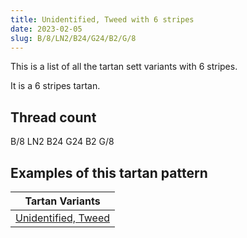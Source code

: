 ```yaml
---
title: Unidentified, Tweed with 6 stripes
date: 2023-02-05
slug: B/8/LN2/B24/G24/B2/G/8
---
```

This is a list of all the tartan sett variants with 6 stripes.

It is a 6 stripes tartan.


## Thread count
B/8 LN2 B24 G24 B2 G/8

## Examples of this tartan pattern

| Tartan Variants |
|---------------|
| [Unidentified, Tweed](/variants/b/8/ln2/b24/g24/b2/g/8-b304080-g008000-lne0e0e0)||

